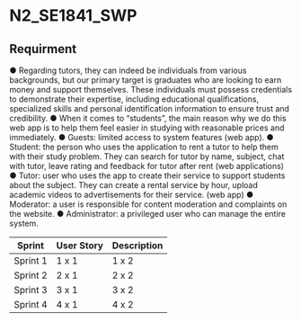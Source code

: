 # N2_SE1841_SWP
## Requirment
● Regarding tutors, they can indeed be individuals from various backgrounds, but our primary target is graduates who are looking to earn money and support themselves. These individuals must possess credentials to demonstrate their expertise, including educational qualifications, specialized skills and personal identification information to ensure trust and credibility. 
● When it comes to “students”, the main reason why we do this web app is to help them feel easier in studying with reasonable prices and immediately.
 ● Guests: limited access to system features (web app). 
● Student: the person who uses the application to rent a tutor to help them with their study problem. They can search for tutor by name, subject, chat with tutor, leave rating and feedback for tutor after rent (web applications) 
● Tutor: user who uses the app to create their service to support students about the subject. They can create a rental service by hour, upload academic videos to advertisements for their service. (web app) 
● Moderator: a user is responsible for content moderation and complaints on the website. ● Administrator: a privileged user who can manage the entire system.

| Sprint | User Story | Description | 
|--------------|-------|------------|
| Sprint 1 | 1 x 1 | 1 x 2 |
| Sprint 2 | 2 x 1 | 2 x 2 |
| Sprint 3 | 3 x 1 | 3 x 2 | 
| Sprint 4 | 4 x 1 | 4 x 2 | 
